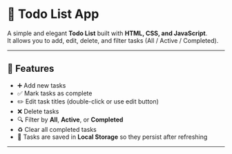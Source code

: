 # 📝 Todo List App

A simple and elegant **Todo List** built with **HTML, CSS, and JavaScript**.  
It allows you to add, edit, delete, and filter tasks (All / Active / Completed).

---

## 🚀 Features

- ➕ Add new tasks
- ✅ Mark tasks as complete
- ✏️ Edit task titles (double-click or use edit button)
- ❌ Delete tasks
- 🔍 Filter by **All**, **Active**, or **Completed**
- ♻️ Clear all completed tasks
- 💾 Tasks are saved in **Local Storage** so they persist after refreshing

---
